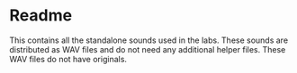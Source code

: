 Readme
===================

This contains all the standalone sounds used in the labs. These sounds are distributed as WAV files and do not need any additional helper files. These WAV files do not have originals.

